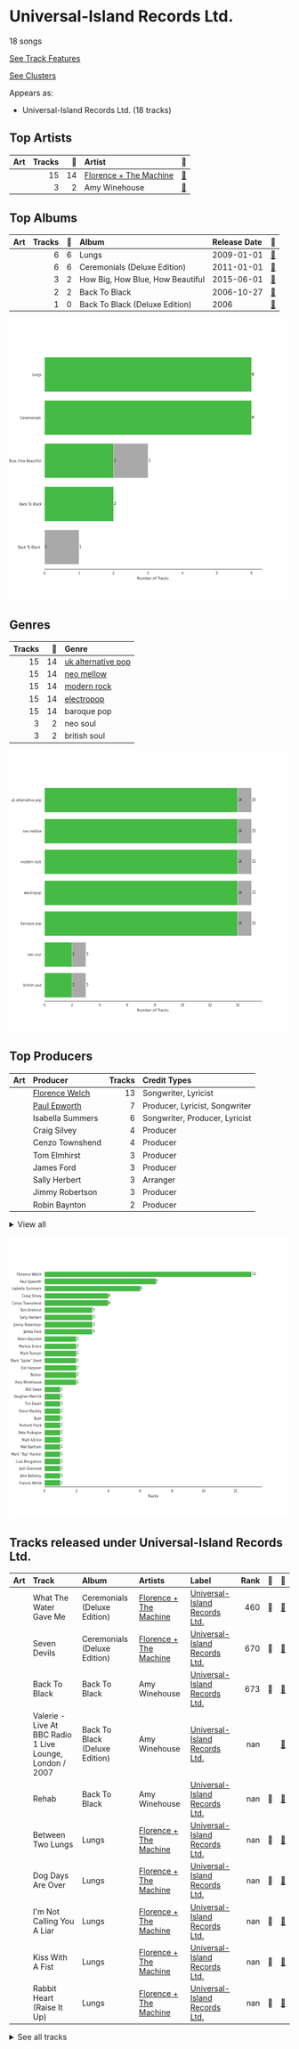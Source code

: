 # Universal-Island Records Ltd.

18 songs

[See Track Features](audio_features.md)

[See Clusters](clusters/overview.md)

Appears as:
- Universal-Island Records Ltd. (18 tracks)

## Top Artists

| Art | Tracks | 💚 | Artist | 🔗 |
|:---|---:|---:|:---|:---|
| <img src="https://i.scdn.co/image/ab6761610000e5ebe3c37f869b830d1cf1ec829a" alt="" width="50" /> | 15 | 14 | [Florence + The Machine](../../artists/florence_+_the_machine/overview.md) | [🔗](https://open.spotify.com/artist/1moxjboGR7GNWYIMWsRjgG) |
| <img src="https://i.scdn.co/image/ab6761610000e5eb2ceb023b10da17590878e88c" alt="" width="50" /> | 3 | 2 | Amy Winehouse | [🔗](https://open.spotify.com/artist/6Q192DXotxtaysaqNPy5yR) |



## Top Albums

| Art | Tracks | 💚 | Album | Release Date | 🔗 |
|:---|---:|---:|:---|:---|:---|
| <img src="https://i.scdn.co/image/ab67616d0000b2730baf707aa7c4020245f2ac67" alt="" width="50" /> | 6 | 6 | Lungs | 2009-01-01 | [🔗](https://open.spotify.com/album/2KAK58PimXHF4lSoKO3RxA) |
| <img src="https://i.scdn.co/image/ab67616d0000b273527d94ecf554774fc313bf48" alt="" width="50" /> | 6 | 6 | Ceremonials (Deluxe Edition) | 2011-01-01 | [🔗](https://open.spotify.com/album/5SxudoALxEAVh9l83kSebx) |
| <img src="https://i.scdn.co/image/ab67616d0000b273749edeb8bb7308fcb146badc" alt="" width="50" /> | 3 | 2 | How Big, How Blue, How Beautiful | 2015-06-01 | [🔗](https://open.spotify.com/album/2btszoya78vyT8fwelmVnz) |
| <img src="https://i.scdn.co/image/ab67616d0000b2738f52f321140e4a76ea720c52" alt="" width="50" /> | 2 | 2 | Back To Black | 2006-10-27 | [🔗](https://open.spotify.com/album/097eYvf9NKjFnv4xA9s2oV) |
| <img src="https://i.scdn.co/image/ab67616d0000b27376ffb5b5ab045d22c81235c1" alt="" width="50" /> | 1 | 0 | Back To Black (Deluxe Edition) | 2006 | [🔗](https://open.spotify.com/album/0E4xv5gPjykrwBgBZzI8XG) |

![Bar chart of top 5 albums](../../images/labels/universal-island_records_ltd_/albums.png)

## Genres

| Tracks | 💚 | Genre |
|---:|---:|:---|
| 15 | 14 | [uk alternative pop](../../genres/uk_alternative_pop/overview.md) |
| 15 | 14 | [neo mellow](../../genres/neo_mellow/overview.md) |
| 15 | 14 | [modern rock](../../genres/modern_rock/overview.md) |
| 15 | 14 | [electropop](../../genres/electropop/overview.md) |
| 15 | 14 | baroque pop |
| 3 | 2 | neo soul |
| 3 | 2 | british soul |

![Bar chart of top 7 genres](../../images/labels/universal-island_records_ltd_/genres.png)

## Top Producers

| Art | Producer | Tracks | Credit Types |
|:---|:---|---:|:---|
| | [Florence Welch](../../producers/florence_welch/overview.md) | 13 | Songwriter, Lyricist |
| | [Paul Epworth](../../producers/paul_epworth/overview.md) | 7 | Producer, Lyricist, Songwriter |
| | Isabella Summers | 6 | Songwriter, Producer, Lyricist |
| | Craig Silvey | 4 | Producer |
| | Cenzo Townshend | 4 | Producer |
| | Tom Elmhirst | 3 | Producer |
| | James Ford | 3 | Producer |
| | Sally Herbert | 3 | Arranger |
| | Jimmy Robertson | 3 | Producer |
| | Robin Baynton | 2 | Producer |


<details>
<summary>View all</summary>

| Art | Producer | Tracks | Credit Types |
|:---|:---|---:|:---|
| | [Mark "Spike" Stent](../../producers/mark__spike__stent/overview.md) | 2 | Producer |
| <img src="https://i.scdn.co/image/ab6761610000e5eb105cc9628c315b29d299fbb4" alt="" width="50" /> | Mark Ronson | 2 | Arranger, Producer, Songwriter |
| | Markus Dravs | 2 | Producer |
| | Bullion | 2 | Producer |
| | [Kid Harpoon](../../producers/kid_harpoon/overview.md) | 2 | Songwriter |
| <img src="https://i.scdn.co/image/ab6761610000e5eb2ceb023b10da17590878e88c" alt="" width="50" /> | Amy Winehouse | 2 | Lyricist, Songwriter |
| | Ali Helnwein | 1 | Arranger |
| | Vaughan Merrick | 1 | Producer |
| | Steve Mackey | 1 | Producer |
| | Francis White | 1 | Lyricist, Songwriter |
| | Brian Degraw | 1 | Songwriter |
| | Will Owen | 1 | Arranger |
| | Mat Bartram | 1 | Producer |
| | Charlie Hugall | 1 | Producer |
| | Rush | 1 | Songwriter |
| | Richard Flack | 1 | Producer |
| | Lizzi Bougatsos | 1 | Songwriter |
| | John Bellamy | 1 | Songwriter |
| | Tim Dewit | 1 | Songwriter |
| | Bosco Mann | 1 | Arranger |
| | Mark "Top" Rankin | 1 | Producer |
| | Matt Allchin | 1 | Songwriter |
| | Chris Elliott | 1 | Arranger |
| | Anthony B. Stephens | 1 | Songwriter |
| | Pete Prokopiw | 1 | Producer |
| | Arnecia Michelle Harris | 1 | Songwriter |
| | Josh Diamond | 1 | Songwriter |

</details>


![Bar chart of top 30 producers](../../images/labels/universal-island_records_ltd_/producers.png)
## Tracks released under Universal-Island Records Ltd.

| Art | Track | Album | Artists | Label | Rank | 💚 | 🔗 |
|:---|:---|:---|:---|:---|---:|:---|:---|
| <img src="https://i.scdn.co/image/ab67616d0000b273527d94ecf554774fc313bf48" alt="" width="50" /> | What The Water Gave Me | Ceremonials (Deluxe Edition) | [Florence + The Machine](../../artists/florence_+_the_machine/overview.md) | [Universal-Island Records Ltd.](.) | 460 | 💚 | [🔗](https://open.spotify.com/track/3RiOPzAvhNKuMIdPYOrKV8) |
| <img src="https://i.scdn.co/image/ab67616d0000b273527d94ecf554774fc313bf48" alt="" width="50" /> | Seven Devils | Ceremonials (Deluxe Edition) | [Florence + The Machine](../../artists/florence_+_the_machine/overview.md) | [Universal-Island Records Ltd.](.) | 670 | 💚 | [🔗](https://open.spotify.com/track/5qaLfqAUiqvsoL0l4T05Yx) |
| <img src="https://i.scdn.co/image/ab67616d0000b2738f52f321140e4a76ea720c52" alt="" width="50" /> | Back To Black | Back To Black | Amy Winehouse | [Universal-Island Records Ltd.](.) | 673 | 💚 | [🔗](https://open.spotify.com/track/30FURVTCpbKyykjSEQzGkH) |
| <img src="https://i.scdn.co/image/ab67616d0000b27376ffb5b5ab045d22c81235c1" alt="" width="50" /> | Valerie - Live At BBC Radio 1 Live Lounge, London / 2007 | Back To Black (Deluxe Edition) | Amy Winehouse | [Universal-Island Records Ltd.](.) | nan | | [🔗](https://open.spotify.com/track/6nLvaCZFR1wEzW3sIKpsnr) |
| <img src="https://i.scdn.co/image/ab67616d0000b2738f52f321140e4a76ea720c52" alt="" width="50" /> | Rehab | Back To Black | Amy Winehouse | [Universal-Island Records Ltd.](.) | nan | 💚 | [🔗](https://open.spotify.com/track/1L5tZi0izXsi5Kk5OJf4W0) |
| <img src="https://i.scdn.co/image/ab67616d0000b2730baf707aa7c4020245f2ac67" alt="" width="50" /> | Between Two Lungs | Lungs | [Florence + The Machine](../../artists/florence_+_the_machine/overview.md) | [Universal-Island Records Ltd.](.) | nan | 💚 | [🔗](https://open.spotify.com/track/5w7sVlGwbDE72HH9OzpDXw) |
| <img src="https://i.scdn.co/image/ab67616d0000b2730baf707aa7c4020245f2ac67" alt="" width="50" /> | Dog Days Are Over | Lungs | [Florence + The Machine](../../artists/florence_+_the_machine/overview.md) | [Universal-Island Records Ltd.](.) | nan | 💚 | [🔗](https://open.spotify.com/track/416zj01H28D6uQP43LL6x3) |
| <img src="https://i.scdn.co/image/ab67616d0000b2730baf707aa7c4020245f2ac67" alt="" width="50" /> | I'm Not Calling You A Liar | Lungs | [Florence + The Machine](../../artists/florence_+_the_machine/overview.md) | [Universal-Island Records Ltd.](.) | nan | 💚 | [🔗](https://open.spotify.com/track/7u5oRKGjNovOvg8s1q4OTU) |
| <img src="https://i.scdn.co/image/ab67616d0000b2730baf707aa7c4020245f2ac67" alt="" width="50" /> | Kiss With A Fist | Lungs | [Florence + The Machine](../../artists/florence_+_the_machine/overview.md) | [Universal-Island Records Ltd.](.) | nan | 💚 | [🔗](https://open.spotify.com/track/0ZMK3QwoE3PiLO4evS4JGv) |
| <img src="https://i.scdn.co/image/ab67616d0000b2730baf707aa7c4020245f2ac67" alt="" width="50" /> | Rabbit Heart (Raise It Up) | Lungs | [Florence + The Machine](../../artists/florence_+_the_machine/overview.md) | [Universal-Island Records Ltd.](.) | nan | 💚 | [🔗](https://open.spotify.com/track/49B24HYYfECzzbJzCTAkpa) |


<details>
<summary>See all tracks</summary>

| Art | Track | Album | Artists | Label | Rank | 💚 | 🔗 |
|:---|:---|:---|:---|:---|---:|:---|:---|
| <img src="https://i.scdn.co/image/ab67616d0000b2730baf707aa7c4020245f2ac67" alt="" width="50" /> | You've Got The Love | Lungs | [Florence + The Machine](../../artists/florence_+_the_machine/overview.md) | [Universal-Island Records Ltd.](.) | nan | 💚 | [🔗](https://open.spotify.com/track/0DyToChmZxd4js5BY9Jf2G) |
| <img src="https://i.scdn.co/image/ab67616d0000b273527d94ecf554774fc313bf48" alt="" width="50" /> | Lover To Lover | Ceremonials (Deluxe Edition) | [Florence + The Machine](../../artists/florence_+_the_machine/overview.md) | [Universal-Island Records Ltd.](.) | nan | 💚 | [🔗](https://open.spotify.com/track/1LsZVVQxkbmL9izqfy1RRK) |
| <img src="https://i.scdn.co/image/ab67616d0000b273527d94ecf554774fc313bf48" alt="" width="50" /> | Never Let Me Go | Ceremonials (Deluxe Edition) | [Florence + The Machine](../../artists/florence_+_the_machine/overview.md) | [Universal-Island Records Ltd.](.) | nan | 💚 | [🔗](https://open.spotify.com/track/6cC9RY7MoUx5z3aHjDTNI6) |
| <img src="https://i.scdn.co/image/ab67616d0000b273527d94ecf554774fc313bf48" alt="" width="50" /> | No Light, No Light | Ceremonials (Deluxe Edition) | [Florence + The Machine](../../artists/florence_+_the_machine/overview.md) | [Universal-Island Records Ltd.](.) | nan | 💚 | [🔗](https://open.spotify.com/track/5nkYDYUSb1bvLJ4nP8CnQ1) |
| <img src="https://i.scdn.co/image/ab67616d0000b273527d94ecf554774fc313bf48" alt="" width="50" /> | Shake It Out | Ceremonials (Deluxe Edition) | [Florence + The Machine](../../artists/florence_+_the_machine/overview.md) | [Universal-Island Records Ltd.](.) | nan | 💚 | [🔗](https://open.spotify.com/track/4lY95OMGb9WxP6IYut64ir) |
| <img src="https://i.scdn.co/image/ab67616d0000b273749edeb8bb7308fcb146badc" alt="" width="50" /> | Delilah | How Big, How Blue, How Beautiful | [Florence + The Machine](../../artists/florence_+_the_machine/overview.md) | [Universal-Island Records Ltd.](.) | nan | 💚 | [🔗](https://open.spotify.com/track/3o9qzsqkT0mvfxcusUaXsN) |
| <img src="https://i.scdn.co/image/ab67616d0000b273749edeb8bb7308fcb146badc" alt="" width="50" /> | How Big, How Blue, How Beautiful | How Big, How Blue, How Beautiful | [Florence + The Machine](../../artists/florence_+_the_machine/overview.md) | [Universal-Island Records Ltd.](.) | nan | 💚 | [🔗](https://open.spotify.com/track/7GlwvJ8iAbCEfZjGq3iwmZ) |
| <img src="https://i.scdn.co/image/ab67616d0000b273749edeb8bb7308fcb146badc" alt="" width="50" /> | What Kind Of Man | How Big, How Blue, How Beautiful | [Florence + The Machine](../../artists/florence_+_the_machine/overview.md) | [Universal-Island Records Ltd.](.) | nan | | [🔗](https://open.spotify.com/track/2ZE1EiHnmtdiv9KAJTGeRq) |

</details>

